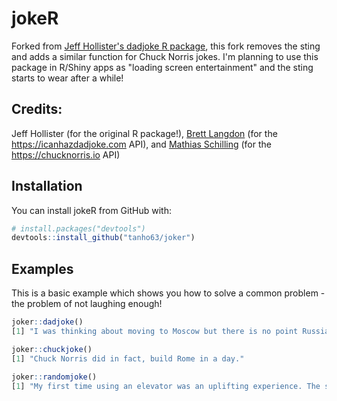 # jokeR

Forked from [Jeff Hollister's dadjoke R package](https://github.com/jhollist/dadjoke), this fork removes the sting and adds a similar function for Chuck Norris jokes. I'm planning to use this package in R/Shiny apps as "loading screen entertainment" and the sting starts to wear after a while!

## Credits:

Jeff Hollister (for the original R package!), [Brett Langdon](https://brett.is/) (for the <https://icanhazdadjoke.com> API), and [Mathias Schilling](https://matchilling.com) (for the <https://chucknorris.io> API)


## Installation

You can install jokeR from GitHub with:

``` r
# install.packages("devtools")
devtools::install_github("tanho63/joker")
```

## Examples

This is a basic example which shows you how to solve a common problem - the problem of not laughing enough!

``` r
joker::dadjoke()
[1] "I was thinking about moving to Moscow but there is no point Russian into things."

joker::chuckjoke()
[1] "Chuck Norris did in fact, build Rome in a day."

joker::randomjoke()
[1] "My first time using an elevator was an uplifting experience. The second time let me down."
```


